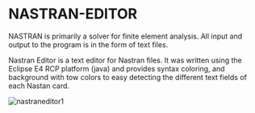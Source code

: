 # NASTRAN-EDITOR

NASTRAN is primarily a solver for finite element analysis. All input and output to the program is in the form of text files.

Nastran Editor is a text editor for Nastran files. It was written using the Eclipse E4 RCP platform (java) and provides syntax coloring, and background with tow colors to easy detecting the different text fields of each Nastan card.
 
![nastraneditor1](https://user-images.githubusercontent.com/17141037/234848337-804a2a93-9bdf-47dd-b8e1-d404ea063087.png)

